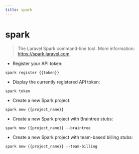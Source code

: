 ```yaml
---
title: spark
---
```

# spark

> The Laravel Spark command-line tool.
> More information: <https://spark.laravel.com>.

- Register your API token:

`spark register {{token}}`

- Display the currently registered API token:

`spark token`

- Create a new Spark project:

`spark new {{project_name}}`

- Create a new Spark project with Braintree stubs:

`spark new {{project_name}} --braintree`

- Create a new Spark project with team-based billing stubs:

`spark new {{project_name}} --team-billing`
